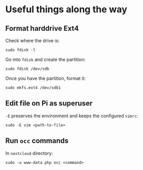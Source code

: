# Useful things along the way

## Format harddrive Ext4

Check where the drive is:

    sudo fdisk -l

Go into `fdisk` and create the partition:

    sudo fdisk /dev/sdb

Once you have the partition, format it:

    sudo mkfs.ext4 /dev/sdb1

## Edit file on Pi as superuser

`-E` preserves the environment and keeps the configured `vimrc`:

    sudo -E vim <path-to-file>

## Run `occ` commands

In `nextcloud` directory:

    sudo -u www-data php occ <command>
